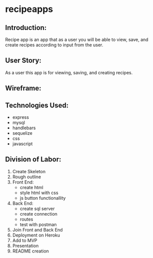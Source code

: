 # recipeapps
## Introduction:
Recipe app is an app that as a user you will be able to view, save, and create recipes according to input from the user.

## User Story:
As a user this app is for viewing, saving, and creating recipes.

## Wireframe:


## Technologies Used:
* express
* mysql
* handlebars
* sequelize
* css
* javascript

## Division of Labor:
1. Create Skeleton
2. Rough outline
3. Front End: 
   * create html
   * style html with css
   * js button functionallity
4. Back End:
   * create sql server
   * create connection
   * routes
   * test with postman
5. Join Front and Back End
6. Deployment on Heroku
7. Add to MVP
8. Presentation
9. README creation
